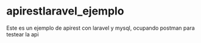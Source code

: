 # apirestlaravel_ejemplo
Este es un ejemplo de apirest con laravel y mysql, ocupando postman para testear la api
